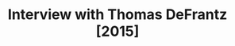 ---
layout: manifest
title: Interview with Thomas DeFrantz [2015]
manifest_name: interview-with-thomas-defrantz-2015-

---